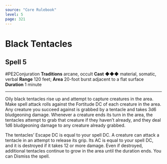 ```yaml
---
source: "Core Rulebook"
level: 5
page: 321
---
```


# Black Tentacles
## Spell 5
#PE2Conjuration 
**Traditions** arcane, occult
**Cast** ◆◆◆ material, somatic, verbal
**Range** 120 feet; **Area** 20-foot burst adjacent to a flat surface
**Duration** 1 minute

-----
Oily black tentacles rise up and attempt to capture creatures in the area. Make spell attack rolls against the Fortitude DC of each creature in the area. Any creature you succeed against is grabbed by a tentacle and takes 3d6 bludgeoning damage. Whenever a creature ends its turn in the area, the tentacles attempt to grab that creature if they haven’t already, and they deal 1d6 bludgeoning damage to any creature already grabbed.

The tentacles’ Escape DC is equal to your spell DC. A creature can attack a tentacle in an attempt to release its grip. Its AC is equal to your spell DC, and it is destroyed if it takes 12 or more damage. Even if destroyed, additional tentacles continue to grow in the area until the duration ends. You can Dismiss the spell.